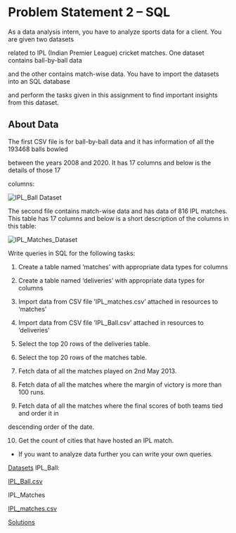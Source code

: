# Problem Statement 2 – SQL

As a data analysis intern, you have to analyze sports data for a client. You are given two datasets

related to IPL (Indian Premier League) cricket matches. One dataset contains ball-by-ball data

and the other contains match-wise data. You have to import the datasets into an SQL database

and perform the tasks given in this assignment to find important insights from this dataset.

## About Data
The first CSV file is for ball-by-ball data and it has information of all the 193468 balls bowled

between the years 2008 and 2020. It has 17 columns and below is the details of those 17

columns:

![IPL_Ball Dataset](https://lh3.googleusercontent.com/KaAEuqsxLJBBb6FuCWYTZOBN7zgER_3vLeMgaiHYB5H27te1xKK59Mo3WxMv4YE3QK4fDjHnXOXeWZfDq_gND_DeIUC0hPgi8pWq-51HtlK7nEo4tFaWGY1OFcNrmzse66DdcYe2B6THNZvF2Q)

The second file contains match-wise data and has data of 816 IPL matches. This table has 17 columns and below is a short description of the columns in this table:

![IPL_Matches_Dataset](https://lh4.googleusercontent.com/2KJwnEjKAiiEZD9qjL3713Iopg2rgWvm6pN9Q9bIGNP1NWcEUczkqwjbAW6oXAU5teK7Gop-XIwNbNpuNK8yDDJNEDOq6C0a5CEXOJ31ji4WCzmEUADkDid-HeNHWKWZcw7XQRELpke3BJCR1w)

Write queries in SQL for the following tasks:

1. Create a table named ‘matches’ with appropriate data types for columns

2. Create a table named ‘deliveries’ with appropriate data types for columns

3. Import data from CSV file ’IPL_matches.csv’ attached in resources to ‘matches’

4. Import data from CSV file ’IPL_Ball.csv’ attached in resources to ‘deliveries’

5. Select the top 20 rows of the deliveries table.

6. Select the top 20 rows of the matches table.

7. Fetch data of all the matches played on 2nd May 2013.

8. Fetch data of all the matches where the margin of victory is more than 100 runs.

9. Fetch data of all the matches where the final scores of both teams tied and order it in

descending order of the date.

10. Get the count of cities that have hosted an IPL match.

* If you want to analyze data further you can write your own queries.

<a href="Datasets">Datasets</a>
IPL_Ball:

<a href="./Datasets/IPL_Ball.csv">IPL_Ball.csv</a>

IPL_Matches

<a href="./Datasets/IPL_matches.csv">IPL_matches.csv</a>

<a href="matches_data_analysis">Solutions</a>
